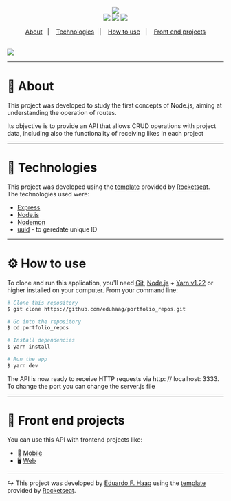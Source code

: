 <p align="center">
  <img src="https://ik.imagekit.io/dkdai9mqcy/logo_Projects_Repository_tt0lg2p01.png" /><br>

  <img src="https://img.shields.io/github/languages/top/eduhaag/portfolio_repos?color=7159c1" />
  <img src="https://img.shields.io/github/license/eduhaag/portfolio_repos?color=%237159c1">
  <img src="https://img.shields.io/github/repo-size/eduhaag/portfolio_repos?color=7159c1" /><br>
</p>
<p align="center">
  <a href="#--about">About</a>&nbsp;&nbsp;&nbsp;|&nbsp;&nbsp;&nbsp;
  <a href="-technologies">Technologies</a>&nbsp;&nbsp;&nbsp;|&nbsp;&nbsp;&nbsp;
  <a href="#-how-to-use">How to use</a>&nbsp;&nbsp;&nbsp;|&nbsp;&nbsp;&nbsp;
  <a href="#--front-end-projects">Front end projects</a>
</p><br>

<img src="https://ik.imagekit.io/dkdai9mqcy/Peek_19-04-2020_10-35_tq3GoCBv1.gif" />

---

# 📝  About
<p>This project was developed to study the first concepts of Node.js, aiming at understanding the operation of routes.</p>
<p>Its objective is to provide an API that allows CRUD operations with project data, including also the functionality of receiving likes in each project</p>

---

# 🚀 Technologies
This project was developed using the [template](https://github.com/Rocketseat/gostack-template-conceitos-nodejs) provided by [Rocketseat](https://github.com/Rocketseat).<br>
The technologies used were:

- [Express](https://expressjs.com/)
- [Node.js](https://nodejs.org)
- [Nodemon](nodemon.io)
- [uuid](https://www.uuidgenerator.net/version4) - to geredate unique ID

---

# ⚙ How to use
To clone and run this application, you'll need [Git](https://git-scm.com/), [Node.js](https://nodejs.org/) + [Yarn v1.22](https://yarnpkg.com/) or higher installed on your computer. From your command line:
 ```bash
# Clone this repository
$ git clone https://github.com/eduhaag/portfolio_repos.git

# Go into the repository
$ cd portfolio_repos

# Install dependencies
$ yarn install

# Run the app
$ yarn dev
 ```
 The API is now ready to receive HTTP requests via http: // localhost: 3333. To change the port you can change the server.js file

---
# 📌  Front end projects
You can use this API with frontend projects like:
- 📱 [Mobile](https://github.com/eduhaag/front-portfolio-repo)
- 🖥 [Web](https://github.com/eduhaag/mobile-portfolio-repo)
___
↪  This project was developed by [Eduardo F. Haag](https://github/eduhaag) using the [template](https://github.com/Rocketseat/gostack-template-conceitos-nodejs) provided by [Rocketseat](https://github.com/Rocketseat).
